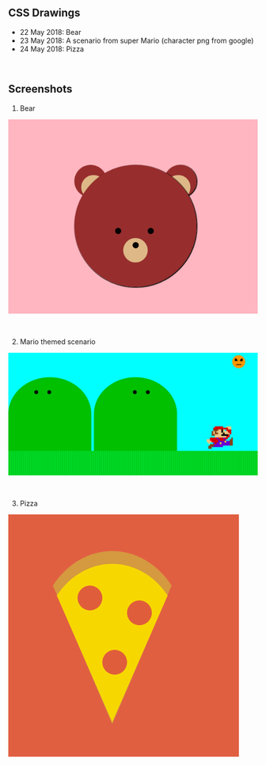 ## CSS Drawings

- 22 May 2018: Bear
- 23 May 2018: A scenario from super Mario (character png from google)
- 24 May 2018: Pizza

&nbsp;

## Screenshots

1) Bear

![Bear](screenshots/Bear.png)

&nbsp;

2) Mario themed scenario

![Mario](screenshots/Mario.png)

&nbsp;

3) Pizza

![Pizza](screenshots/Pizza.png)